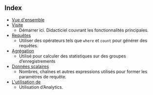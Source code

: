 
## Index
* [Vue d'ensemble](../articles/application-insights/app-analytics.md)
* [Visite](../articles/application-insights/app-analytics-tour.md)
  * Démarrer ici. Didacticiel couvrant les fonctionnalités principales.
* [Requêtes](../articles/application-insights/app-analytics-queries.md)
  * Utiliser des opérateurs tels que `where` et `count` pour générer des requêtes.
* [Agrégation](../articles/application-insights/app-analytics-aggregations.md)
  * Utilisé pour calculer des statistiques sur des groupes d’enregistrements
* [Données scalaires](../articles/application-insights/app-analytics-scalars.md)
  * Nombres, chaînes et autres expressions utilisés pour former les paramètres de requête.
* [L'utilisation de](../articles/application-insights/app-analytics-using.md)
  * Utilisation d’Analytics.

<!---HONumber=AcomDC_0330_2016-->